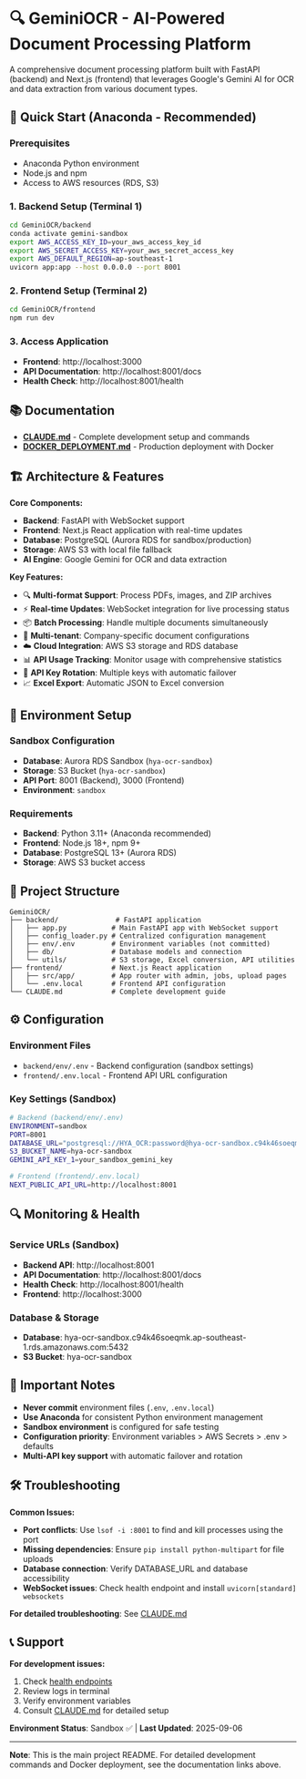 # 🔍 GeminiOCR - AI-Powered Document Processing Platform

A comprehensive document processing platform built with FastAPI (backend) and Next.js (frontend) that leverages Google's Gemini AI for OCR and data extraction from various document types.

## 🚀 Quick Start (Anaconda - Recommended)

### Prerequisites
- Anaconda Python environment
- Node.js and npm
- Access to AWS resources (RDS, S3)

### 1. Backend Setup (Terminal 1)
```bash
cd GeminiOCR/backend
conda activate gemini-sandbox
export AWS_ACCESS_KEY_ID=your_aws_access_key_id
export AWS_SECRET_ACCESS_KEY=your_aws_secret_access_key
export AWS_DEFAULT_REGION=ap-southeast-1
uvicorn app:app --host 0.0.0.0 --port 8001
```

### 2. Frontend Setup (Terminal 2)
```bash
cd GeminiOCR/frontend
npm run dev
```

### 3. Access Application
- **Frontend**: http://localhost:3000
- **API Documentation**: http://localhost:8001/docs
- **Health Check**: http://localhost:8001/health

## 📚 Documentation

- **[CLAUDE.md](./CLAUDE.md)** - Complete development setup and commands
- **[DOCKER_DEPLOYMENT.md](./GeminiOCR/DOCKER_DEPLOYMENT.md)** - Production deployment with Docker

## 🏗️ Architecture & Features

**Core Components:**
- **Backend**: FastAPI with WebSocket support
- **Frontend**: Next.js React application with real-time updates  
- **Database**: PostgreSQL (Aurora RDS for sandbox/production)
- **Storage**: AWS S3 with local file fallback
- **AI Engine**: Google Gemini for OCR and data extraction

**Key Features:**
- 🔍 **Multi-format Support**: Process PDFs, images, and ZIP archives
- ⚡ **Real-time Updates**: WebSocket integration for live processing status
- 📦 **Batch Processing**: Handle multiple documents simultaneously
- 🏢 **Multi-tenant**: Company-specific document configurations
- ☁️ **Cloud Integration**: AWS S3 storage and RDS database
- 📊 **API Usage Tracking**: Monitor usage with comprehensive statistics
- 🔄 **API Key Rotation**: Multiple keys with automatic failover
- 📈 **Excel Export**: Automatic JSON to Excel conversion

## 🔧 Environment Setup

### Sandbox Configuration
- **Database**: Aurora RDS Sandbox (`hya-ocr-sandbox`)
- **Storage**: S3 Bucket (`hya-ocr-sandbox`)
- **API Port**: 8001 (Backend), 3000 (Frontend)
- **Environment**: `sandbox`

### Requirements
- **Backend**: Python 3.11+ (Anaconda recommended)
- **Frontend**: Node.js 18+, npm 9+
- **Database**: PostgreSQL 13+ (Aurora RDS)
- **Storage**: AWS S3 bucket access

## 📁 Project Structure

```
GeminiOCR/
├── backend/              # FastAPI application
│   ├── app.py           # Main FastAPI app with WebSocket support
│   ├── config_loader.py # Centralized configuration management
│   ├── env/.env         # Environment variables (not committed)
│   ├── db/              # Database models and connection
│   └── utils/           # S3 storage, Excel conversion, API utilities
├── frontend/            # Next.js React application
│   ├── src/app/         # App router with admin, jobs, upload pages
│   └── .env.local       # Frontend API configuration
└── CLAUDE.md            # Complete development guide
```

## ⚙️ Configuration

### Environment Files
- `backend/env/.env` - Backend configuration (sandbox settings)
- `frontend/.env.local` - Frontend API URL configuration

### Key Settings (Sandbox)
```bash
# Backend (backend/env/.env)
ENVIRONMENT=sandbox
PORT=8001
DATABASE_URL="postgresql://HYA_OCR:password@hya-ocr-sandbox.c94k46soeqmk.ap-southeast-1.rds.amazonaws.com:5432/postgres"
S3_BUCKET_NAME=hya-ocr-sandbox
GEMINI_API_KEY_1=your_sandbox_gemini_key

# Frontend (frontend/.env.local)  
NEXT_PUBLIC_API_URL=http://localhost:8001
```

## 🔍 Monitoring & Health

### Service URLs (Sandbox)
- **Backend API**: http://localhost:8001
- **API Documentation**: http://localhost:8001/docs
- **Health Check**: http://localhost:8001/health
- **Frontend**: http://localhost:3000

### Database & Storage
- **Database**: hya-ocr-sandbox.c94k46soeqmk.ap-southeast-1.rds.amazonaws.com:5432
- **S3 Bucket**: hya-ocr-sandbox

## 🚨 Important Notes

- **Never commit** environment files (`.env`, `.env.local`)
- **Use Anaconda** for consistent Python environment management
- **Sandbox environment** is configured for safe testing
- **Configuration priority**: Environment variables > AWS Secrets > .env > defaults
- **Multi-API key support** with automatic failover and rotation

## 🛠️ Troubleshooting

**Common Issues:**
- **Port conflicts**: Use `lsof -i :8001` to find and kill processes using the port
- **Missing dependencies**: Ensure `pip install python-multipart` for file uploads
- **Database connection**: Verify DATABASE_URL and database accessibility
- **WebSocket issues**: Check health endpoint and install `uvicorn[standard] websockets`

**For detailed troubleshooting**: See [CLAUDE.md](./CLAUDE.md#testing-and-quality)

## 📞 Support

**For development issues:**
1. Check [health endpoints](http://localhost:8001/health)
2. Review logs in terminal
3. Verify environment variables
4. Consult [CLAUDE.md](./CLAUDE.md) for detailed setup

**Environment Status**: Sandbox ✅ | **Last Updated**: 2025-09-06

---

**Note**: This is the main project README. For detailed development commands and Docker deployment, see the documentation links above.